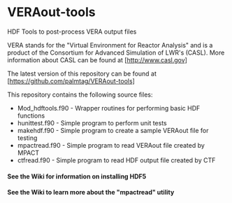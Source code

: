 VERAout-tools
=============

HDF Tools to post-process VERA output files

VERA stands for the "Virtual Environment for Reactor Analysis" and is 
a product of the Consortium for Advanced Simulation of LWR's (CASL).
More information about CASL can be found at [http://www.casl.gov]

The latest version of this repository can be found at 
[https://github.com/palmtag/VERAout-tools]

This repository contains the following source files:

* Mod_hdftools.f90 - Wrapper routines for performing basic HDF functions
* hunittest.f90 - Simple program to perform unit tests
* makehdf.f90 - Simple program to create a sample VERAout file for testing
* mpactread.f90 - Simple program to read VERAout file created by MPACT
* ctfread.f90 - Simple program to read HDF output file created by CTF


#### See the Wiki for information on installing HDF5

#### See the Wiki to learn more about the "mpactread" utility
